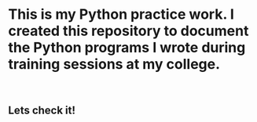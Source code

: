 <h1> This is my Python practice work. I created this repository to document the Python programs I wrote during training sessions at my college. </h1><br>
<h2> Lets check it!</h2>

